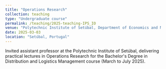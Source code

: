 ```yaml
---
title: "Operations Research"
collection: teaching
type: "Undergraduate course"
permalink: /teaching/2025-teaching-IPS_IO
venue: "Polytechnic Institute of Setúbal, Department of Economics and Management"
date: 2025-03-03
location: "Setúbal, Portugal"
---
```


Invited assistant professor at the Polytechnic Institute of Setúbal, delivering practical lectures in Operations Research for the Bachelor's Degree in Distribution and Logistics Management course (March to July 2025).
